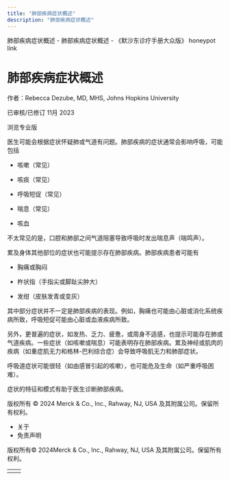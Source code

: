 ```yaml
---
title: "肺部疾病症状概述"
description: "肺部疾病症状概述"
---
```


﻿肺部疾病症状概述 \- 肺部疾病症状概述 \- 《默沙东诊疗手册大众版》 honeypot link

# 肺部疾病症状概述

作者：Rebecca Dezube, MD, MHS, Johns Hopkins University

已审核/已修订 11月 2023

浏览专业版

医生可能会根据症状怀疑肺或气道有问题。肺部疾病的症状通常会影响呼吸，可能包括

- 咳嗽（常见）

- 咳痰（常见）

- 呼吸短促（常见）

- 喘息（常见）

- 咳血


不太常见的是，口腔和肺部之间气道阻塞导致呼吸时发出喘息声（喘鸣声）。

累及身体其他部位的症状也可能提示存在肺部疾病。肺部疾病患者可能有

- 胸痛或胸闷

- 杵状指（手指尖或脚趾尖肿大）

- 发绀（皮肤发青或变灰）


其中部分症状并不一定是肺部疾病的表现。例如，胸痛也可能由心脏或消化系统疾病所致，呼吸短促可能由心脏或血液疾病所致。

另外，更普遍的症状，如发热、乏力、疲惫，或周身不适感，也提示可能存在肺或气道疾病。一些症状（如咳嗽或喘息）可能表明存在肺部疾病。累及神经或肌肉的疾病（如重症肌无力和格林-巴利综合症）会导致呼吸肌无力和肺部症状。

呼吸道症状可能很轻（如由感冒引起的咳嗽），也可能危及生命（如严重呼吸困难）。

症状的特征和模式有助于医生诊断肺部疾病。



版权所有 © 2024
Merck & Co., Inc., Rahway, NJ, USA 及其附属公司。保留所有权利。

- 关于
- 免责声明

版权所有© 2024Merck & Co., Inc., Rahway, NJ, USA 及其附属公司。保留所有权利。

|     |     |
| --- | --- |
|  |  |